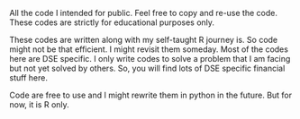 All the code I intended for public.
Feel free to copy and re-use the code. These codes are strictly for educational purposes only.

These codes are written along with my self-taught R journey is. So code might not be that efficient. I might revisit them someday.
Most of the codes here are DSE specific. I only write codes to solve a problem that I am facing but not yet solved by others. So, you will find lots of DSE specific financial stuff here.

Code are free to use and I might rewrite them in python in the future. But for now, it is R only.
